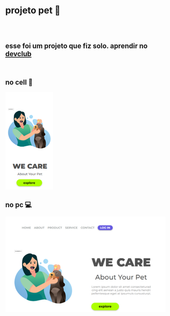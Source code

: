 <h1> projeto pet 🐶 </h1>
<br>
<br>
<h2>esse foi um projeto que fiz solo. aprendir no <a href="https://aulas.devclub.com.br/m/lessons/git-github-devclub-full-stack">devclub</a></h2>
<div display="inline-block">
<br>
<h2> no cell 📱 </h2>
    <img src="https://github.com/juniorrastafara16-svg/primeiro-respositorio/blob/main/Captura%20de%20tela%202025-09-28%20143747.png?raw=true" img/  width="150">
<h2> no pc 💻 </h2>
    <img src="https://github.com/juniorrastafara16-svg/primeiro-respositorio/blob/main/Captura%20de%20tela%202025-09-28%20142913.png?raw=true" img/ width="600" >
